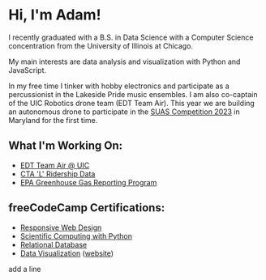 # Hi, I'm Adam!

I recently graduated with a B.S. in Data Science with a Computer Science concentration from the University of Illinois at Chicago.

My main interests are data analysis and visualization with Python and JavaScript.

In my free time I tinker with hobby electronics and participate as a percussionist in the Lakeside Pride music ensembles. I am also co-captain of the UIC Robotics drone team (EDT Team Air). This year we are building an autonomous drone to participate in the [SUAS Competition 2023](https://suas-competition.org) in Maryland for the first time.

## What I'm Working On:

- [EDT Team Air @ UIC](https://github.com/chicagoedt/team-air-suas-2023)
- [CTA 'L' Ridership Data](https://github.com/abeige/cs424-project3)
- [EPA Greenhouse Gas Reporting Program](https://github.com/abeige/ghgrp)

## freeCodeCamp Certifications:

- [Responsive Web Design](https://www.freecodecamp.org/certification/abeige/responsive-web-design)
- [Scientific Computing with Python](https://www.freecodecamp.org/certification/abeige/scientific-computing-with-python-v7)
- [Relational Database](https://www.freecodecamp.org/certification/abeige/relational-database-v8)
- [Data Visualization](https://www.freecodecamp.org/certification/abeige/data-visualization) ([website](https://abeige.github.io/fcc-data-vis))


add a line
